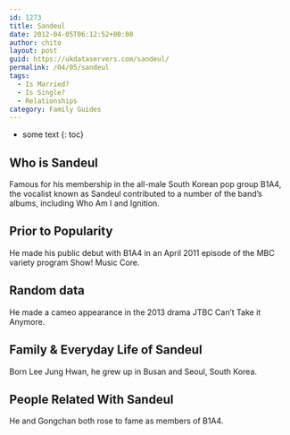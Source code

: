 ```yaml
---
id: 1273
title: Sandeul
date: 2012-04-05T06:12:52+00:00
author: chito
layout: post
guid: https://ukdataservers.com/sandeul/
permalink: /04/05/sandeul
tags:
  - Is Married?
  - Is Single?
  - Relationships
category: Family Guides
---
```


* some text
{: toc}
          
          
## Who is  Sandeul
                  
                  
                  
Famous for his membership in the all-male South Korean pop group B1A4, the vocalist known as Sandeul contributed to a number of the band&#8217;s albums, including Who Am I and Ignition.
                  
                
                
                
## Prior to Popularity 
                  
                  
                  
He made his public debut with B1A4 in an April 2011 episode of the MBC variety program Show! Music Core.
                  
                
                
                
## Random data 
                  
                  
                  
He made a cameo appearance in the 2013 drama JTBC Can&#8217;t Take it Anymore.
                  
                
                
                
## Family & Everyday Life of Sandeul
                  
                  
                  
Born Lee Jung Hwan, he grew up in Busan and Seoul, South Korea.
                  
                
                
                
## People Related With  Sandeul
                  
                  
                  
He and Gongchan both rose to fame as members of B1A4.
                  
                
              
            
          
          
          
    
    
  
